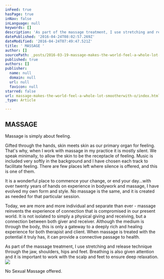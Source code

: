 ```yaml
---
inFeed: true
hasPage: true
inNav: false
inLanguage: null
keywords: []
description: 'As part of the massage treatment, I use stretching and release technique through the jaw, shoulders, hips and feet. Breathing is also given attention and it is important to work with the scalp and feet to ensure deep relaxation. '
datePublished: '2016-04-24T08:02:57.269Z'
dateModified: '2016-04-24T07:49:47.521Z'
title: ' MASSAGE '
author: []
sourcePath: _posts/2016-03-19-massage-makes-the-world-feel-a-whole-lot-smootherwith-o.md
published: true
authors: []
publisher:
  name: null
  domain: null
  url: null
  favicon: null
starred: false
url: massage-makes-the-world-feel-a-whole-lot-smootherwith-o/index.html
_type: Article

---
```

## MASSAGE 

Massage is simply about feeling. 

Gifted through the hands, skin meets skin as our primary organ for feeling. That's why, when I work with massage in my practice it is mostly silent. We speak minimally, to allow the skin to be the receptacle of feeling. Music is included very softly in the background and I have chosen each track to facilitate feeling. There are few places left where silence is offered, and this is one of them. 

It is a wonderful place to commence your change, or end your day...with over twenty years of hands on experience in bodywork and massage, I have evolved my own form and style. No massage is the same, and it is created as needed for that particular session. 

Today, we are more and more individual and separate than ever - massage reinvents the experience of connection that is compromised in our present world. It is not isolated to simply a physical giving and receiving, but a connection between both giver and receiver. Although the medium is through the body, this is only a gateway to a deeply rich and healing experience for both therapist and client. When massage is treated with the potential it truly has, it can provide a connective passage to health. 

As part of the massage treatment, I use stretching and release technique through the jaw, shoulders, hips and feet. Breathing is also given attention and it is important to work with the scalp and feet to ensure deep relaxation. ![](https://the-grid-user-content.s3-us-west-2.amazonaws.com/3e7f631d-93cf-4d03-957e-3a50c978d68d.jpg)

No Sexual Massage offered.